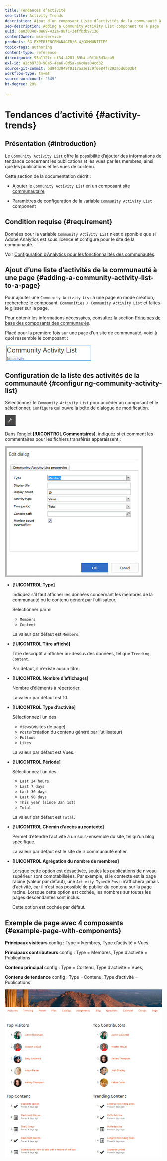 ```yaml
---
title: Tendances d’activité
seo-title: Activity Trends
description: Ajout d’un composant Liste d’activités de la communauté à une page
seo-description: Adding a Community Activity List component to a page
uuid: 6a030340-0e69-432a-98f1-3effb2b97136
contentOwner: msm-service
products: SG_EXPERIENCEMANAGER/6.4/COMMUNITIES
topic-tags: authoring
content-type: reference
discoiquuid: 93a112fc-ef34-4281-89b8-a0f1b3d3aca9
exl-id: a2cb9738-98a5-4ea6-8d5a-a6c0aa04cd32
source-git-commit: bd94d3949f0117aa3e1c9f0e84f7293a5d6b03b4
workflow-type: tm+mt
source-wordcount: '349'
ht-degree: 29%

---
```


# Tendances d’activité {#activity-trends}

## Présentation {#introduction}

Le `Community Activity List` offre la possibilité d’ajouter des informations de tendance concernant les publications et les vues par les membres, ainsi que les publications et les vues de contenu.

Cette section de la documentation décrit :

* Ajouter le `Community Activity List` en un composant [site communautaire](overview.md#community-sites)

* Paramètres de configuration de la variable `Community Activity List` component

## Condition requise {#requirement}

Données pour la variable `Community Activity List` n’est disponible que si Adobe Analytics est sous licence et configuré pour le site de la communauté.

Voir [Configuration d’Analytics pour les fonctionnalités des communautés](analytics.md).

## Ajout d’une liste d’activités de la communauté à une page {#adding-a-community-activity-list-to-a-page}

Pour ajouter une `Community Activity List` à une page en mode création, recherchez le composant. `Communities / Community Activity List` et faites-le glisser sur la page.

Pour obtenir les informations nécessaires, consultez la section [Principes de base des composants des communautés](basics.md).

Placé pour la première fois sur une page d’un site de communauté, voici à quoi ressemble le composant :

![chlimage_1-227](assets/chlimage_1-227.png)

## Configuration de la liste des activités de la communauté  {#configuring-community-activity-list}

Sélectionnez le `Community Activity List` pour accéder au composant et le sélectionner. `Configure` qui ouvre la boîte de dialogue de modification.

![chlimage_1-228](assets/chlimage_1-228.png)

Dans l’onglet **[!UICONTROL Commentaires]**, indiquez si et comment les commentaires pour les fichiers transférés apparaissent :

![chlimage_1-229](assets/chlimage_1-229.png)

* **[!UICONTROL Type]**

   Indiquez s’il faut afficher les données concernant les membres de la communauté ou le contenu généré par l’utilisateur.

   Sélectionner parmi
   * `Members`
   * `Content`

   La valeur par défaut est `Members`.

* **[!UICONTROL Titre affiché]**

   Titre descriptif à afficher au-dessus des données, tel que `Trending Content`.

   Par défaut, il n’existe aucun titre.

* **[!UICONTROL Nombre d’affichages]**

   Nombre d’éléments à répertorier.

   La valeur par défaut est 10.

* **[!UICONTROL Type d’activité]**

   Sélectionnez l’un des
   * `Views`(visites de page)
   * `Posts`(création du contenu généré par l’utilisateur)
   * `Follows`
   * `Likes`

   La valeur par défaut est Vues.

* **[!UICONTROL Période]**

   Sélectionnez l’un des
   * `Last 24 hours`
   * `Last 7 days`
   * `Last 30 days`
   * `Last 90 days`
   * `This year (since Jan 1st)`
   * `Total`

   La valeur par défaut est `Total`.

* **[!UICONTROL Chemin d’accès au contexte]**

   Permet d’étendre l’activité à un sous-ensemble du site, tel qu’un blog spécifique.

   La valeur par défaut est le site de la communauté entier.

* **[!UICONTROL Agrégation du nombre de membres]**

   Lorsque cette option est désactivée, seules les publications de niveau supérieur sont comptabilisées. Par exemple, si le contexte est la page racine (valeur par défaut), une `Activity Type`de `Posts`n’affichera jamais d’activité, car il n’est pas possible de publier du contenu sur la page racine. Lorsque cette option est cochée, les nombres sur toutes les pages descendantes sont inclus.

   Cette option est cochée par défaut.

## Exemple de page avec 4 composants {#example-page-with-components}

**Principaux visiteurs** config : Type = Membres, Type d’activité = Vues

**Principaux contributeurs** config : Type = Membres, Type d’activité = Publications

**Contenu principal** config : Type = Contenu, Type d’activité = Vues,

**Contenu de tendance** config : Type = Contenu, Type d’activité = Publications

![chlimage_1-230](assets/chlimage_1-230.png)
